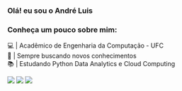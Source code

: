 ### Olá! eu sou o André Luis

### Conheça um pouco sobre mim:<br>
💻 | Acadêmico de Engenharia da Computação - UFC<br>
💭 | Sempre buscando novos conhecimentos<br>
📚 | Estudando Python Data Analytics e Cloud Computing<br>

 <a href="https://instagram.com/andreluismx" target="_blank"><img src="https://img.shields.io/badge/-Instagram-%23E4405F?style=for-the-badge&logo=instagram&logoColor=white" target="_blank"></a>
  <a href = "andreluismxs@gmail.com"><img src="https://img.shields.io/badge/-Gmail-%23333?style=for-the-badge&logo=gmail&logoColor=white" target="_blank"></a>
  <a href="https://www.linkedin.com/in/andr%C3%A9-luis-moreira-de-sousa-ab6367304/" target="_blank"><img src="https://img.shields.io/badge/-LinkedIn-%230077B5?style=for-the-badge&logo=linkedin&logoColor=white" target="_blank"></a> 
